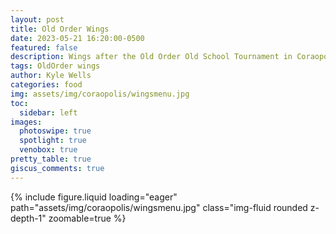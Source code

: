 ```yaml
---
layout: post
title: Old Order Wings
date: 2023-05-21 16:20:00-0500
featured: false
description: Wings after the Old Order Old School Tournament in Coraopolis, PA
tags: OldOrder wings
author: Kyle Wells
categories: food
img: assets/img/coraopolis/wingsmenu.jpg
toc:
  sidebar: left
images:
  photoswipe: true
  spotlight: true
  venobox: true
pretty_table: true
giscus_comments: true
---
```


{% include figure.liquid loading="eager" path="assets/img/coraopolis/wingsmenu.jpg" class="img-fluid rounded z-depth-1" zoomable=true %}
